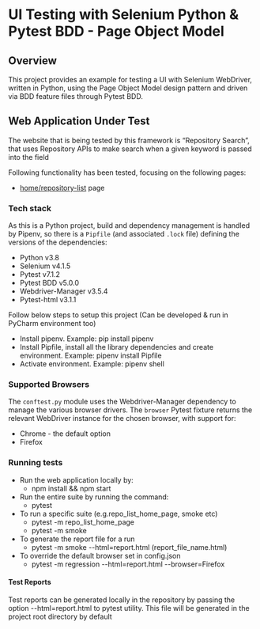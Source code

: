 # UI Testing with Selenium Python & Pytest BDD - Page Object Model

## Overview
This project provides an example for testing a UI with Selenium WebDriver, written in Python, using the Page Object Model design pattern and driven via BDD feature files through Pytest BDD. 


## Web Application Under Test
The website that is being tested by this framework is “Repository Search”, that uses Repository APIs to make search when a given keyword is passed into the field

Following functionality has been tested, focusing on the following pages:
* [home/repository-list](http://localhost:3000/) page


### Tech stack
As this is a Python project, build and dependency management is handled by Pipenv, so there is a `Pipfile` (and associated `.lock` file) defining the versions of the dependencies:
* Python v3.8
* Selenium v4.1.5
* Pytest v7.1.2
* Pytest BDD v5.0.0
* Webdriver-Manager v3.5.4
* Pytest-html v3.1.1

Follow below steps to setup this project (Can be developed & run in PyCharm environment too)

* Install pipenv. Example: pip install pipenv
* Install Pipfile, install all the library dependencies and create environment. Example: pipenv install Pipfile
* Activate environment. Example: pipenv shell



### Supported Browsers
The `conftest.py` module uses the Webdriver-Manager dependency to manage the various browser drivers. The `browser` Pytest fixture returns the relevant WebDriver instance for the chosen browser, with support for:
* Chrome - the default option
* Firefox


### Running tests
* Run the web application locally by:  
  - npm install && npm start
* Run the entire suite by running the command: 
  - pytest
* To run a specific suite (e.g.repo_list_home_page, smoke etc) 
  - pytest -m repo_list_home_page 
  - pytest -m smoke
* To generate the report file for a run
  - pytest -m smoke --html=report.html (report_file_name.html)
* To override the default browser set in config.json
  - pytest -m regression --html=report.html --browser=Firefox



#### Test Reports
Test reports can be generated locally in the repository by passing the option --html=report.html to pytest utility. This file will be generated in the project root directory by default


